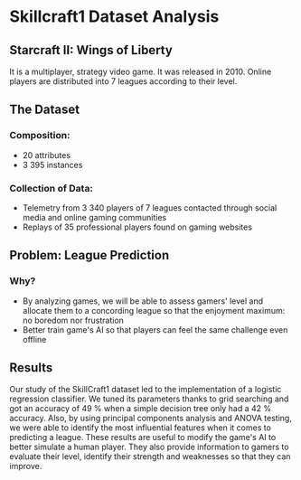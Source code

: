 # Skillcraft1 Dataset Analysis

## Starcraft II: Wings of Liberty

It is a multiplayer, strategy video game. It was released in 2010.
Online players are distributed into 7 leagues according to their level.

## The Dataset

### Composition:
- 20 attributes
- 3 395 instances

### Collection of Data:
- Telemetry from 3 340 players of 7 leagues contacted through social media and online gaming communities
- Replays of 35 professional players found on gaming websites

## Problem: League Prediction
### Why?
- By analyzing games, we will be able to assess gamers' level and allocate them to a concording league so that the enjoyment maximum: no boredom nor frustration
- Better train game's AI so that players can feel the same challenge even offline

## Results
Our study of the SkillCraft1 dataset led to the implementation of a logistic regression classifier. We tuned its parameters thanks to grid searching and got an accuracy of 49 % when a simple decision tree only had a 42 % accuracy.
Also, by using principal components analysis and ANOVA testing, we were able to identify the most influential features when it comes to predicting a league. These results are useful to modify the game's AI to better simulate a human player. They also provide information to gamers to evaluate their level, identify their strength and weaknesses so that they can improve.

